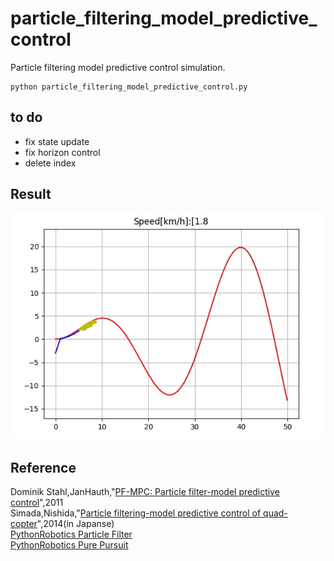 # particle_filtering_model_predictive_control  
Particle filtering model predictive control simulation.
~~~
python particle_filtering_model_predictive_control.py
~~~
## to do  
 - fix state update  
 - fix horizon control  
 - delete index
## Result  
![demo](./pf-mpc.gif)  
## Reference  
Dominik Stahl,JanHauth,"[PF-MPC: Particle filter-model predictive control](https://www.sciencedirect.com/science/article/pii/S0167691111001125)",2011  
Simada,Nishida,"[Particle filtering-model predictive control of quad-copter](http://lab.cntl.kyutech.ac.jp/~nishida/paper/2014/RSJ2014/3M1-03.pdf)",2014(in Japanse)  
[PythonRobotics Particle Filter](https://github.com/AtsushiSakai/PythonRobotics/tree/master/Localization/particle_filter)  
[PythonRobotics Pure Pursuit](https://github.com/AtsushiSakai/PythonRobotics/blob/master/PathTracking/pure_pursuit)  
